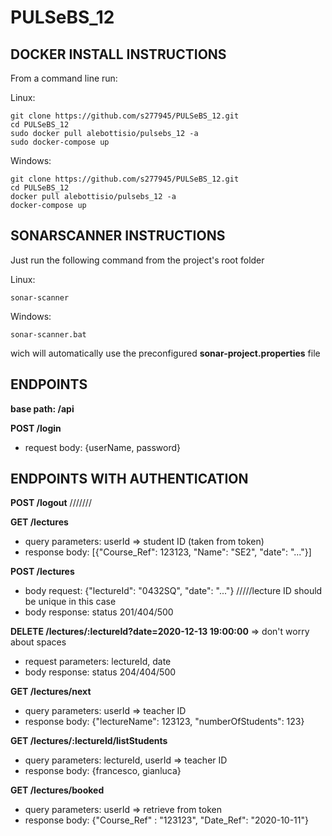 # PULSeBS_12

## DOCKER INSTALL INSTRUCTIONS

  From a command line run:
  
  Linux:
  ```
  git clone https://github.com/s277945/PULSeBS_12.git
  cd PULSeBS_12
  sudo docker pull alebottisio/pulsebs_12 -a
  sudo docker-compose up
  ```
  Windows:
  ```
  git clone https://github.com/s277945/PULSeBS_12.git
  cd PULSeBS_12
  docker pull alebottisio/pulsebs_12 -a
  docker-compose up
  ```

## SONARSCANNER INSTRUCTIONS
  Just run the following command from the project's root folder
  
  Linux:
  ```
  sonar-scanner
  ```
  Windows:
  ```
  sonar-scanner.bat
  ```
  wich will automatically use the preconfigured **sonar-project.properties** file

## ENDPOINTS

**base path: /api** 

**POST /login**
- request body: {userName, password}




## ENDPOINTS WITH AUTHENTICATION
**POST /logout**
///////


**GET /lectures**
- query parameters: userId => student ID (taken from token)
- response body: [{"Course_Ref": 123123, "Name": "SE2", "date": "..."}]


**POST /lectures**
- body request: {"lectureId": "0432SQ", "date": "..."} /////lecture ID should be unique in this case
- body response: status 201/404/500


**DELETE /lectures/:lectureId?date=2020-12-13 19:00:00** => don't worry about spaces
- request parameters: lectureId, date
- body response: status 204/404/500


**GET /lectures/next**
- query parameters: userId => teacher ID
- response body: {"lectureName": 123123, "numberOfStudents": 123}


**GET /lectures/:lectureId/listStudents**
- query parameters: lectureId, userId => teacher ID
- response body: {francesco, gianluca}


**GET /lectures/booked**
- query parameters: userId => retrieve from token
- response body: {"Course_Ref" : "123123", "Date_Ref": "2020-10-11"}



